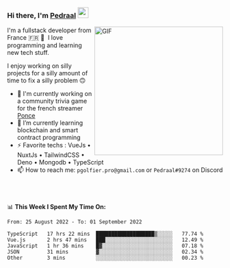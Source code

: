 ### Hi there, I'm <a href="https://pedraal.dev" target="_blank">Pedraal</a> <img src="https://media.giphy.com/media/hvRJCLFzcasrR4ia7z/giphy.gif" width="25px">
<img align="right" alt="GIF" src="https://pedraal.dev/avatar.png" width="300" height="300" />

I'm a fullstack developer from France 🇫🇷 🥖 &nbsp;I love programming and learning new
tech stuff.

I enjoy working on silly projects for a silly amount of time to fix a silly problem 🙃

- 🔭  I'm currently working on a community trivia game for the french streamer <a href="https://twitch.tv/ponce" target="_blank">Ponce</a>
- 🌱 I’m currently learning blockchain and smart contract programming
- ⚡ Favorite techs : VueJs &bull; NuxtJs &bull; TailwindCSS &bull; Deno &bull; Mongodb &bull; TypeScript
- 📫 How to reach me: `pgolfier.pro@gmail.com` or `Pedraal#9274` on Discord

<br>
<br>

📊 **This Week I Spent My Time On:**
<!--START_SECTION:waka-->

```text
From: 25 August 2022 - To: 01 September 2022

TypeScript   17 hrs 22 mins  ███████████████████▒░░░░░   77.74 %
Vue.js       2 hrs 47 mins   ███░░░░░░░░░░░░░░░░░░░░░░   12.49 %
JavaScript   1 hr 36 mins    █▓░░░░░░░░░░░░░░░░░░░░░░░   07.18 %
JSON         31 mins         ▓░░░░░░░░░░░░░░░░░░░░░░░░   02.34 %
Other        3 mins          ░░░░░░░░░░░░░░░░░░░░░░░░░   00.23 %
```

<!--END_SECTION:waka-->

